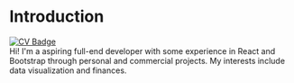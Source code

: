 # Introduction
[![CV Badge](https://img.shields.io/badge/My-CV-critical)](https://drive.google.com/file/d/1EMkfLUvUr_V4G_VLp4aVELN_0ufYbOgc/view?usp=sharing)<br/>
Hi! I'm a aspiring full-end developer with some experience in React and Bootstrap through personal and commercial projects. My interests include data visualization and finances.
